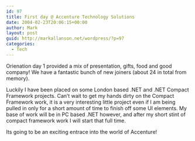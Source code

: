 ```yaml
---
id: 97
title: First day @ Accenture Technology Solutions
date: 2004-02-23T20:06:15+00:00
author: Mark
layout: post
guid: http://markallanson.net/wordpress/?p=97
categories:
  - Tech
---
```

Orienation day 1 provided a mix of presentation, gifts, food and good company! We have a fantastic bunch of new joiners (about 24 in total from memory).

Luckily I have been placed on some London based .NET and .NET Compact Framework projects. Can&#8217;t wait to get my hands dirty on the Compact Framework work, it is a very interesting little project even if I am being pulled in only for a short amount of time to finish off some UI elements. My base of work will be in PC based .NET however, and after my short stint of compact framework work I will start that full time.

Its going to be an exciting entrace into the world of Accenture!